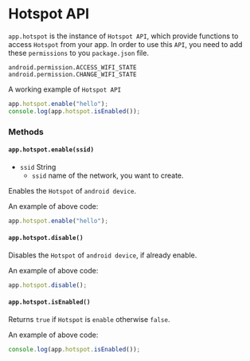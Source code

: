 # Hotspot API
`app.hotspot` is the instance of `Hotspot API`, which provide functions to access `Hotspot` from your app. In order to use this `API`, you need to add these `permissions` to you `package.json` file.

```text
android.permission.ACCESS_WIFI_STATE
android.permission.CHANGE_WIFI_STATE
```

A working example of `Hotspot API`
```js
app.hotspot.enable("hello");
console.log(app.hotspot.isEnabled());
```

### Methods

#### `app.hotspot.enable(ssid)`
- `ssid` String
  - `ssid` name of the network, you want to create.

Enables the `Hotspot` of `android device`.

An example of above code:
```js
app.hotspot.enable("hello");
```

#### `app.hotspot.disable()`
Disables the `Hotspot` of `android device`, if already enable.

An example of above code:
```js
app.hotspot.disable();
```

#### `app.hotspot.isEnabled()`
Returns `true` if `Hotspot` is `enable` otherwise `false`.

An example of above code:
```js
console.log(app.hotspot.isEnabled());
```
